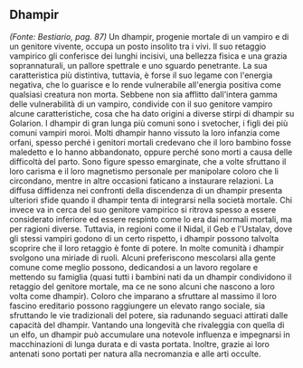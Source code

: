 ## **Dhampir**

_(Fonte: Bestiario, pag. 87)_ Un dhampir, progenie mortale di un vampiro e di un
genitore vivente, occupa un posto insolito tra i vivi. Il suo retaggio vampirico
gli conferisce dei lunghi incisivi, una bellezza fisica e una grazia
soprannaturali, un pallore spettrale e uno sguardo penetrante. La sua
caratteristica più distintiva, tuttavia, è forse il suo legame con l'energia
negativa, che lo guarisce e lo rende vulnerabile all'energia positiva come
qualsiasi creatura non morta. Sebbene non sia afflitto dall'intera gamma delle
vulnerabilità di un vampiro, condivide con il suo genitore vampiro alcune
caratteristiche, cosa che ha dato origini a diverse stirpi di dhampir su
Golarion. I dhampir di gran lunga più comuni sono i svetocher, i figli dei più
comuni vampiri moroi. Molti dhampir hanno vissuto la loro infanzia come orfani,
spesso perché i genitori mortali credevano che il loro bambino fosse maledetto e
lo hanno abbandonato, oppure perché sono morti a causa delle difficoltà del
parto. Sono figure spesso emarginate, che a volte sfruttano il loro carisma e il
loro magnetismo personale per manipolare coloro che li circondano, mentre in
altre occasioni faticano a instaurare relazioni. La diffusa diffidenza nei
confronti della discendenza di un dhampir presenta ulteriori sfide quando il
dhampir tenta di integrarsi nella società mortale. Chi invece va in cerca del
suo genitore vampirico si ritrova spesso a essere considerato inferiore ed
essere respinto come lo era dai normali mortali, ma per ragioni diverse.
Tuttavia, in regioni come il Nidal, il Geb e l'Ustalav, dove gli stessi vampiri
godono di un certo rispetto, i dhampir possono talvolta scoprire che il loro
retaggio è fonte di potere. In molte comunità i dhampir svolgono una miriade di
ruoli. Alcuni preferiscono mescolarsi alla gente comune come meglio possono,
dedicandosi a un lavoro regolare e mettendo su famiglia (quasi tutti i bambini
nati da un dhampir condividono il retaggio del genitore mortale, ma ce ne sono
alcuni che nascono a loro volta come dhampir). Coloro che imparano a sfruttare
al massimo il loro fascino ereditario possono raggiungere un elevato rango
sociale, sia sfruttando le vie tradizionali del potere, sia radunando seguaci
attirati dalle capacità del dhampir. Vantando una longevità che rivaleggia con
quella di un elfo, un dhampir può accumulare una notevole influenza e impegnarsi
in macchinazioni di lunga durata e di vasta portata. Inoltre, grazie ai loro
antenati sono portati per natura alla necromanzia e alle arti occulte.
